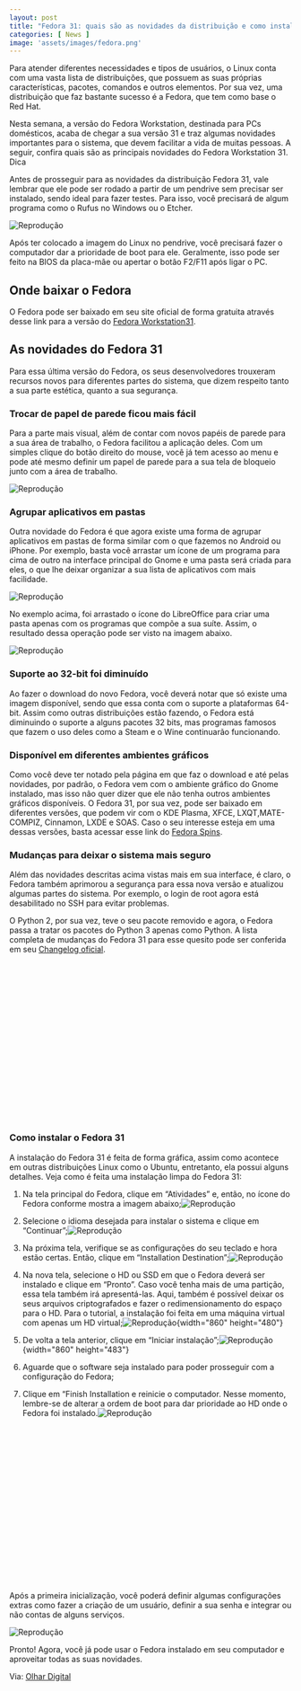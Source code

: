 ```yaml
---
layout: post
title: "Fedora 31: quais são as novidades da distribuição e como instalá-la"
categories: [ News ]
image: 'assets/images/fedora.png'
---
```


Para atender diferentes necessidades e tipos de usuários, o Linux conta com uma vasta lista de distribuições, que possuem as suas próprias características, pacotes, comandos e outros elementos. Por sua vez, uma distribuição que faz bastante sucesso é a Fedora, que tem como base o Red Hat.

Nesta semana, a versão do Fedora Workstation, destinada para PCs domésticos, acaba de chegar a sua versão 31 e traz algumas novidades importantes para o sistema, que devem facilitar a vida de muitas pessoas. A seguir, confira quais são as principais novidades do Fedora Workstation 31.
Dica

Antes de prosseguir para as novidades da distribuição Fedora 31, vale lembrar que ele pode ser rodado a partir de um pendrive sem precisar ser instalado, sendo ideal para fazer testes. Para isso, você precisará de algum programa como o Rufus no Windows ou o Etcher.

<!-- RETANGULO LARGO -->
<script async src="https://pagead2.googlesyndication.com/pagead/js/adsbygoogle.js"></script>
<!-- Informat -->
<ins class="adsbygoogle"
style="display:block"
data-ad-client="ca-pub-2838251107855362"
data-ad-slot="2327980059"
data-ad-format="auto"
data-full-width-responsive="true"></ins>
<script>
(adsbygoogle = window.adsbygoogle || []).push({});
</script>

![Reprodução](/assets/images/FEDORA/20191030140721.jpg)

Após ter colocado a imagem do Linux no pendrive, você precisará fazer o computador dar a prioridade de boot para ele. Geralmente, isso pode ser feito na BIOS da placa-mãe ou apertar o botão F2/F11 após ligar o PC.

Onde baixar o Fedora
--------------------

O Fedora pode ser baixado em seu site oficial de forma gratuita através desse link para a versão do [Fedora Workstation31](https://getfedora.org/pt_BR/workstation/download/).

As novidades do Fedora 31
-------------------------

Para essa última versão do Fedora, os seus desenvolvedores trouxeram recursos novos para diferentes partes do sistema, que dizem respeito tanto a sua parte estética, quanto a sua segurança.

### Trocar de papel de parede ficou mais fácil

Para a parte mais visual, além de contar com novos papéis de parede para a sua área de trabalho, o Fedora facilitou a aplicação deles. Com um simples clique do botão direito do mouse, você já tem acesso ao menu e pode até mesmo definir um papel de parede para a sua tela de bloqueio junto com a área de trabalho.

![Reprodução](/assets/images/FEDORA/20191030140811.jpg)

<!-- RETANGULO LARGO 2 -->
<script async src="//pagead2.googlesyndication.com/pagead/js/adsbygoogle.js"></script>
<ins class="adsbygoogle"
style="display:block; text-align:center;"
data-ad-layout="in-article"
data-ad-format="fluid"
data-ad-client="ca-pub-2838251107855362"
data-ad-slot="8549252987"></ins>
<script>
(adsbygoogle = window.adsbygoogle || []).push({});
</script>

### Agrupar aplicativos em pastas

Outra novidade do Fedora é que agora existe uma forma de agrupar aplicativos em pastas de forma similar com o que fazemos no Android ou iPhone. Por exemplo, basta você arrastar um ícone de um programa para cima de outro na interface principal do Gnome e uma pasta será criada para eles, o que lhe deixar organizar a sua lista de aplicativos com mais facilidade.

![Reprodução](/assets/images/FEDORA/20191030140845.jpg)

No exemplo acima, foi arrastado o ícone do LibreOffice para criar uma pasta apenas com os programas que compõe a sua suíte. Assim, o resultado dessa operação pode ser visto na imagem abaixo.

![Reprodução](/assets/images/FEDORA/20191030140914.jpg)

### Suporte ao 32-bit foi diminuído

Ao fazer o download do novo Fedora, você deverá notar que só existe uma imagem disponível, sendo que essa conta com o suporte a plataformas 64-bit. Assim como outras distribuições estão fazendo, o Fedora está diminuindo o suporte a alguns pacotes 32 bits, mas programas famosos que fazem o uso deles como a Steam e o Wine continuarão funcionando.

### Disponível em diferentes ambientes gráficos

Como você deve ter notado pela página em que faz o download e até pelas novidades, por padrão, o Fedora vem com o ambiente gráfico do Gnome instalado, mas isso não quer dizer que ele não tenha outros ambientes gráficos disponíveis. O Fedora 31, por sua vez, pode ser baixado em diferentes versões, que podem vir com o KDE Plasma, XFCE, LXQT,MATE-COMPIZ, Cinnamon, LXDE e SOAS. Caso o seu interesse esteja em uma dessas versões, basta acessar esse link do [Fedora Spins](https://spins.fedoraproject.org/).

### Mudanças para deixar o sistema mais seguro

Além das novidades descritas acima vistas mais em sua interface, é claro, o Fedora também aprimorou a segurança para essa nova versão e atualizou algumas partes do sistema. Por exemplo, o login de root agora está desabilitado no SSH para evitar problemas.

O Python 2, por sua vez, teve o seu pacote removido e agora, o Fedora passa a tratar os pacotes do Python 3 apenas como Python. A lista completa de mudanças do Fedora 31 para esse quesito pode ser conferida em seu [Changelog oficial](https://fedoraproject.org/wiki/Releases/31/ChangeSet).

<!-- QUADRADO -->
<script async src="//pagead2.googlesyndication.com/pagead/js/adsbygoogle.js"></script>
<ins class="adsbygoogle"
style="display:inline-block;width:336px;height:280px"
data-ad-client="ca-pub-2838251107855362"
data-ad-slot="5351066970"></ins>
<script>
(adsbygoogle = window.adsbygoogle || []).push({});
</script>

### Como instalar o Fedora 31

A instalação do Fedora 31 é feita de forma gráfica, assim como acontece em outras distribuições Linux como o Ubuntu, entretanto, ela possui alguns detalhes. Veja como é feita uma instalação limpa do Fedora 31:

1.  Na tela principal do Fedora, clique em “Atividades” e, então, no
    ícone do Fedora conforme mostra a imagem
    abaixo;![Reprodução](/assets/images/FEDORA/20191030141105.jpg)

2.  Selecione o idioma desejada para instalar o sistema e clique em
    “Continuar”;![Reprodução](/assets/images/FEDORA/20191030141134.jpg)

3.  Na próxima tela, verifique se as configurações do seu teclado e hora
    estão certas. Então, clique em “Installation
    Destination”;![Reprodução](/assets/images/FEDORA/20191030141249.jpg)

4.  Na nova tela, selecione o HD ou SSD em que o Fedora deverá ser
    instalado e clique em “Pronto”. Caso você tenha mais de uma
    partição, essa tela também irá apresentá-las. Aqui, também é
    possível deixar os seus arquivos criptografados e fazer o
    redimensionamento do espaço para o HD. Para o tutorial, a instalação
    foi feita em uma máquina virtual com apenas um HD
    virtual;![Reprodução](/assets/images/FEDORA/20191030141321.jpg){width="860"
    height="480"}
5.  De volta a tela anterior, clique em “Iniciar
    instalação”;![Reprodução](/assets/images/FEDORA/20191030141349.jpg){width="860"
    height="483"}
6.  Aguarde que o software seja instalado para poder prosseguir com a
    configuração do Fedora;
7.  Clique em “Finish Installation e reinicie o computador. Nesse
    momento, lembre-se de alterar a ordem de boot para dar prioridade ao
    HD onde o Fedora foi
    instalado.![Reprodução](/assets/images/FEDORA/20191030141420.jpg)

<!-- QUADRADO -->
<script async src="//pagead2.googlesyndication.com/pagead/js/adsbygoogle.js"></script>
<ins class="adsbygoogle"
style="display:inline-block;width:336px;height:280px"
data-ad-client="ca-pub-2838251107855362"
data-ad-slot="5351066970"></ins>
<script>
(adsbygoogle = window.adsbygoogle || []).push({});
</script>

Após a primeira inicialização, você poderá definir algumas configurações extras como fazer a criação de um usuário, definir a sua senha e integrar ou não contas de alguns serviços.

![Reprodução](/assets/images/FEDORA/20191030141501.jpg)

Pronto! Agora, você já pode usar o Fedora instalado em seu computador e aproveitar todas as suas novidades.

<!-- RETANGULO LARGO 2 -->
<script async src="//pagead2.googlesyndication.com/pagead/js/adsbygoogle.js"></script>
<ins class="adsbygoogle"
style="display:block; text-align:center;"
data-ad-layout="in-article"
data-ad-format="fluid"
data-ad-client="ca-pub-2838251107855362"
data-ad-slot="8549252987"></ins>
<script>
(adsbygoogle = window.adsbygoogle || []).push({});
</script>

Via: [Olhar Digital](https://olhardigital.com.br/dicas_e_tutoriais/noticia/fedora-31-quais-sao-as-novidades-da-distribuicao-e-como-instala-la/92287)
